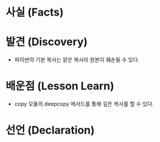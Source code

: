 # 사실 (Facts)

# 발견 (Discovery)
- 파이썬의 기본 복사는 얕은 복사라 원본이 훼손될 수 있다.

# 배운점 (Lesson Learn)
- copy 모듈의 deepcopy 메서드를 통해 깊은 복사를 할 수 있다.

# 선언 (Declaration)